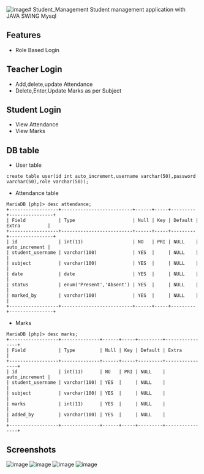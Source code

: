 ![image](https://github.com/user-attachments/assets/dbc5d30c-6b16-46e4-bca4-c402f73c3cfa)# Student_Management
Student management application with JAVA SWING Mysql

## Features
- Role Based Login
## Teacher Login
-  Add,delete,update Attendance
-  Delete,Enter,Update Marks as per Subject

## Student Login
-  View Attendance
-  View Marks

## DB table
- User table
```
create table user(id int auto_increment,username varchar(50),password varchar(50),role varchar(50));
```
-  Attendance table
```
MariaDB [php]> desc attendance;
+------------------+--------------------------+------+-----+---------+----------------+
| Field            | Type                     | Null | Key | Default | Extra          |
+------------------+--------------------------+------+-----+---------+----------------+
| id               | int(11)                  | NO   | PRI | NULL    | auto_increment |
| student_username | varchar(100)             | YES  |     | NULL    |                |
| subject          | varchar(100)             | YES  |     | NULL    |                |
| date             | date                     | YES  |     | NULL    |                |
| status           | enum('Present','Absent') | YES  |     | NULL    |                |
| marked_by        | varchar(100)             | YES  |     | NULL    |                |
+------------------+--------------------------+------+-----+---------+----------------+
```
- Marks
```
MariaDB [php]> desc marks;
+------------------+--------------+------+-----+---------+----------------+
| Field            | Type         | Null | Key | Default | Extra          |
+------------------+--------------+------+-----+---------+----------------+
| id               | int(11)      | NO   | PRI | NULL    | auto_increment |
| student_username | varchar(100) | YES  |     | NULL    |                |
| subject          | varchar(100) | YES  |     | NULL    |                |
| marks            | int(11)      | YES  |     | NULL    |                |
| added_by         | varchar(100) | YES  |     | NULL    |                |
+------------------+--------------+------+-----+---------+----------------+
```
## Screenshots
![image](https://github.com/user-attachments/assets/6d44ac69-31d5-40a1-b689-3ba185e55265)
![image](https://github.com/user-attachments/assets/d763928f-6580-4c89-b00e-b87d9f5e53d9)
![image](https://github.com/user-attachments/assets/60f14759-5cab-4aa8-8623-ad186947ad73)
![image](https://github.com/user-attachments/assets/44c4ba2f-c8ec-410b-974d-9ccaf1704d6d)




